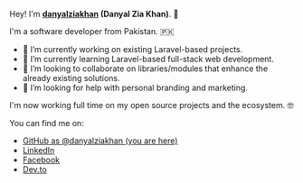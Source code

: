Hey! I'm **<a href="https://www.linkedin.com/in/danyalziakhan" target="_blank">danyalziakhan</a> (Danyal Zia Khan)**. 👋

I'm a software developer from Pakistan. 🇵🇰

- 🔭 I’m currently working on existing Laravel-based projects.
- 🌱 I’m currently learning Laravel-based full-stack web development.
- 👯 I’m looking to collaborate on libraries/modules that enhance the already existing solutions.
- 🤔 I’m looking for help with personal branding and marketing.
  
I'm now working full time on my open source projects and the ecosystem. 🤓

You can find me on:

* [GitHub as @danyalziakhan (you are here)](https://github.com/danyalziakhan)
* [LinkedIn](https://www.linkedin.com/in/danyalziakhan)
* [Facebook](https://www.facebook.com/danyal.zia.khan)
* [Dev.to](https://dev.to/danyalziakhan)
